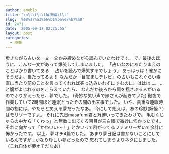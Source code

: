 ```yaml
---
author: ameblo
title: "\n\t\t\t\t解決編\t\t"
slug: '%e8%a7%a3%e6%b1%ba%e7%b7%a8'
id: 2471
date: '2005-09-17 02:25:55'
layout: post
categories:
  - 随筆
---
```


歩きながら占いを一文一文かみ締めながら読んでいたわけです。 で、最後のほうに、こんな一文があって爆笑してしまいました。 「占いなのにあたりまえのことばかり書いてある 　占いを読んで爆笑するでしょう」 あっはっは！確かにそうだよ、当たってるよ！ なんだか「目覚ましテレビ」の占いもこれぐらい素直に当たり前のことを言ってくれれば突っ込みいれずにすむのに、ははは…。 …と腹がよじれるのをこらえていたら、 なんだか後ろから肩を揺さぶる人がいるのでふりかえったら、夢でした。 (奇妙な笑い声で嫁さんが起きていた) 徹夜で作業していて2時間ほど睡眠とったその間の出来事でした。 いや、貴重な睡眠時間の割には、やたらと笑える夢だったなあ。 今にして思えば、あの珍獣(妖怪？)はモリゾーですよ。 それに先日masafumi君と万博いってきたわけで。 毛むくじゃらの中から「くわっ」と無数に出てくる百目が三白眼で微妙に怖かったです。 それに向かって「かわいい～！」とかいって群がってるファミリーがいて余計に怖かったです。 以上、夢オチ4篇でした。 あまり夢日記は書かないことにしているんですが…かなり珍しい夢だったので 忘れてしまうよりネタにしました。 （これ自体が夢オチだなあ）